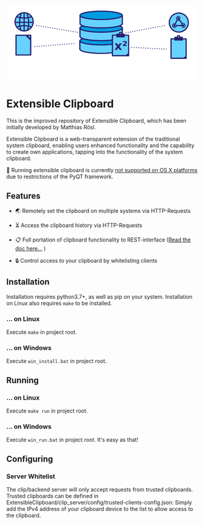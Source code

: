 ![alt text](logo.png)
# Extensible Clipboard
This is the improved repository of Extensible Clipboard, 
which has been initially developed by Matthias Rösl. 

Extensible Clipboard is a web-transparent extension of the
traditional system clipboard, enabling users enhanced functionality 
and the capability to create own applications, tapping into 
the functionality of the system clipboard.

🚨 Running extensible clipboard is currently [not supported on OS X platforms](https://stackoverflow.com/questions/57844285/qapplication-clipboard-datachanged-not-work-in-background) due to 
restrictions of the PyQT framework. 

## Features
- 🌏  Remotely set the clipboard on multiple systems via HTTP-Requests

- ⏳ Access the clipboard history via HTTP-Requests

- 📋 Full portation of clipboard functionality to REST-interface ([Read the doc here...](./../../wiki/API-Documentation)
)

- 🔒 Control access to your clipboard by whitelisting clients

## Installation
Installation requires python3.7+, as well as pip on your system. Installation on Linux also requires ```make``` to be installed.

### ... on Linux
Execute ```make``` in project root.

### ... on Windows
Execute ```win_install.bat``` in project root.

## Running 

### ... on Linux
Execute ```make run``` in project root.

### ... on Windows
Execute ```win_run.bat``` in project root.
It's easy as that!

## Configuring 


### Server Whitelist
The clip/backend server will only accept requests from trusted clipboards. Trusted clipboards
can be defined in ExtensibleClipboard/clip_server/config/trusted-clients-config.json: Simply add the
IPv4 address of your clipboard device to the list to allow access to the clipboard.


